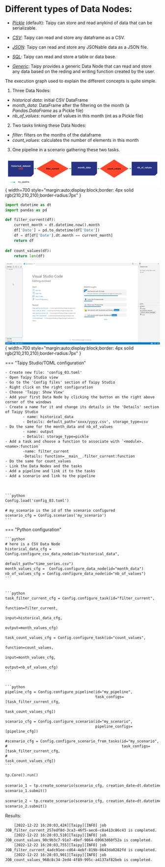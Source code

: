
# Different types of Data Nodes:

- *[Pickle](https://docs.taipy.io/en/latest/manuals/core/config/data-node-config/#pickle)* (default): Taipy can store and read anykind of data that can be serializable.

- *[CSV](https://docs.taipy.io/en/latest/manuals/core/config/data-node-config/#csv)*: Taipy can read and store any dataframe as a CSV.

- *[JSON](https://docs.taipy.io/en/latest/manuals/core/config/data-node-config/#json)*: Taipy can read and store any JSONable data as a JSON file.

- *[SQL](https://docs.taipy.io/en/latest/manuals/core/config/data-node-config/#sql)*: Taipy can read and store a table or data base.

- *[Generic](https://docs.taipy.io/en/latest/manuals/core/config/data-node-config/#generic)*: Taipy provides a generic Data Node that can read and store any data based on the reding and writing function created by the user.

The execution graph used to explain the different concepts is quite simple.

1) Three Data Nodes:
- _historical data_: initial CSV DataFrame
- _month_data_: DataFrame after the filtering on the month (a _Pandas.DataFrame_ as a Pickle file)
- _nb_of_values_: number of values in this month (int as a Pickle file)

2) Two tasks linking these Data Nodes:
- _filter_: filters on the months of the dataframe
- _count_values_: calculates the number of elements in this month

3) One pipeline in a scenario gathering these two tasks.

![](config_03.svg){ width=700 style="margin:auto;display:block;border: 4px solid rgb(210,210,210);border-radius:7px" }

```python
import datetime as dt
import pandas as pd
```

```python
def filter_current(df):
    current_month = dt.datetime.now().month
    df['Date'] = pd.to_datetime(df['Date']) 
    df = df[df['Date'].dt.month == current_month]
    return df

def count_values(df):
    return len(df)
```


![](config_03.gif){ width=700 style="margin:auto;display:block;border: 4px solid rgb(210,210,210);border-radius:7px" }


=== "Taipy Studio/TOML configuration"

    - Create new file: 'config_03.toml'
    - Open Taipy Studio view
    - Go to the 'Config files' section of Taipy Studio
    - Right click on the right configuration
    - Choose 'Taipy: Show View'
    - Add your first Data Node by clicking the button on the right above corner of the windows
    - Create a name for it and change its details in the 'Details' section of Taipy Studio
            - name: historical_data
            - Details: default_path='xxxx/yyyy.csv', storage_type=csv
    - Do the same for the month_data and nb_of_values
            - name: output
            - Details: storage_type=pickle
    - Add a task and choose a function to associate with `<module>.<name>:function`
            -name: filter_current
            -Details: function=__main__.filter_current:function
    - Do the same for count_values
    - Link the Data Nodes and the tasks
    - Add a pipeline and link it to the tasks
    - Add a scenario and link to the pipeline



    ```python
    Config.load('config_03.toml')

    # my_scenario is the id of the scenario configured
    scenario_cfg = Config.scenarios('my_scenario')
    ```

=== "Python configuration"

    ```python
    # here is a CSV Data Node
    historical_data_cfg = Config.configure_csv_data_node(id="historical_data",
                                                         default_path="time_series.csv")
    month_values_cfg =  Config.configure_data_node(id="month_data")
    nb_of_values_cfg = Config.configure_data_node(id="nb_of_values")
    ```


    ```python
    task_filter_current_cfg = Config.configure_task(id="filter_current",
                                                     function=filter_current,
                                                     input=historical_data_cfg,
                                                     output=month_values_cfg)

    task_count_values_cfg = Config.configure_task(id="count_values",
                                                     function=count_values,
                                                     input=month_values_cfg,
                                                     output=nb_of_values_cfg)
    ```


    ```python
    pipeline_cfg = Config.configure_pipeline(id="my_pipeline",
                                             task_configs=[task_filter_current_cfg,
                                                           task_count_values_cfg])

    scenario_cfg = Config.configure_scenario(id="my_scenario",
                                             pipeline_configs=[pipeline_cfg])

    #scenario_cfg = Config.configure_scenario_from_tasks(id="my_scenario",
    #                                                    task_configs=[task_filter_current_cfg,
    #                                                                  task_count_values_cfg])
    ```


```Python
tp.Core().run()

scenario_1 = tp.create_scenario(scenario_cfg, creation_date=dt.datetime(2022,10,7), name="Scenario 2022/10/7")
scenario_1.submit()

scenario_2 = tp.create_scenario(scenario_cfg, creation_date=dt.datetime(2022,10,7), name="Scenario 2022/10/7")
scenario_2.submit()
```
Results:
```
    [2022-12-22 16:20:03,424][Taipy][INFO] job JOB_filter_current_257edf8d-3ca3-46f5-aec6-c8a413c86c43 is completed.
    [2022-12-22 16:20:03,510][Taipy][INFO] job JOB_count_values_90c9b3c7-91e7-49ef-9064-69963d60f52a is completed.
    [2022-12-22 16:20:03,755][Taipy][INFO] job JOB_filter_current_4adc91ee-cd64-4ebf-819b-8643da0282fd is completed.
    [2022-12-22 16:20:03,901][Taipy][INFO] job JOB_count_values_968c8c34-2ed4-4f89-995c-a4137af82beb is completed.
```
